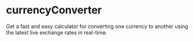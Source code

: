 # currencyConverter
Get a fast and easy calculator for converting one currency to another using the latest live exchange rates in real-time.
